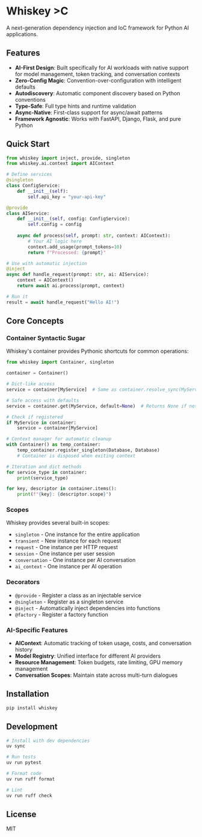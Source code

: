# Whiskey >C

A next-generation dependency injection and IoC framework for Python AI applications.

## Features

- **AI-First Design**: Built specifically for AI workloads with native support for model management, token tracking, and conversation contexts
- **Zero-Config Magic**: Convention-over-configuration with intelligent defaults
- **Autodiscovery**: Automatic component discovery based on Python conventions
- **Type-Safe**: Full type hints and runtime validation
- **Async-Native**: First-class support for async/await patterns
- **Framework Agnostic**: Works with FastAPI, Django, Flask, and pure Python

## Quick Start

```python
from whiskey import inject, provide, singleton
from whiskey.ai.context import AIContext

# Define services
@singleton
class ConfigService:
    def __init__(self):
        self.api_key = "your-api-key"

@provide
class AIService:
    def __init__(self, config: ConfigService):
        self.config = config
    
    async def process(self, prompt: str, context: AIContext):
        # Your AI logic here
        context.add_usage(prompt_tokens=10)
        return f"Processed: {prompt}"

# Use with automatic injection
@inject
async def handle_request(prompt: str, ai: AIService):
    context = AIContext()
    return await ai.process(prompt, context)

# Run it
result = await handle_request("Hello AI!")
```

## Core Concepts

### Container Syntactic Sugar

Whiskey's container provides Pythonic shortcuts for common operations:

```python
from whiskey import Container, singleton

container = Container()

# Dict-like access
service = container[MyService]  # Same as container.resolve_sync(MyService)

# Safe access with defaults
service = container.get(MyService, default=None)  # Returns None if not found

# Check if registered
if MyService in container:
    service = container[MyService]

# Context manager for automatic cleanup
with Container() as temp_container:
    temp_container.register_singleton(Database, Database)
    # Container is disposed when exiting context

# Iteration and dict methods
for service_type in container:
    print(service_type)

for key, descriptor in container.items():
    print(f"{key}: {descriptor.scope}")
```

### Scopes

Whiskey provides several built-in scopes:

- `singleton` - One instance for the entire application
- `transient` - New instance for each request
- `request` - One instance per HTTP request
- `session` - One instance per user session
- `conversation` - One instance per AI conversation
- `ai_context` - One instance per AI operation

### Decorators

- `@provide` - Register a class as an injectable service
- `@singleton` - Register as a singleton service
- `@inject` - Automatically inject dependencies into functions
- `@factory` - Register a factory function

### AI-Specific Features

- **AIContext**: Automatic tracking of token usage, costs, and conversation history
- **Model Registry**: Unified interface for different AI providers
- **Resource Management**: Token budgets, rate limiting, GPU memory management
- **Conversation Scopes**: Maintain state across multi-turn dialogues

## Installation

```bash
pip install whiskey
```

## Development

```bash
# Install with dev dependencies
uv sync

# Run tests
uv run pytest

# Format code
uv run ruff format

# Lint
uv run ruff check
```

## License

MIT
